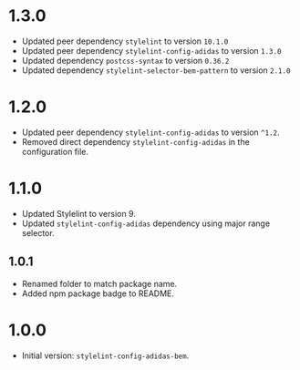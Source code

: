 # 1.3.0

- Updated peer dependency `stylelint` to version `10.1.0`
- Updated peer dependency `stylelint-config-adidas` to version `1.3.0`
- Updated dependency `postcss-syntax` to version `0.36.2`
- Updated dependency `stylelint-selector-bem-pattern` to version `2.1.0`

# 1.2.0

- Updated peer dependency `stylelint-config-adidas` to version `^1.2`.
- Removed direct dependency `stylelint-config-adidas` in the configuration file.

# 1.1.0

- Updated Stylelint to version 9.
- Updated `stylelint-config-adidas` dependency using major range selector.

## 1.0.1

- Renamed folder to match package name.
- Added npm package badge to README.

# 1.0.0

- Initial version: `stylelint-config-adidas-bem`.
